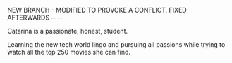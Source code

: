 NEW BRANCH - MODIFIED TO PROVOKE A CONFLICT, FIXED AFTERWARDS ----

Catarina is a passionate, honest, student.

Learning the new tech world lingo and pursuing all passions while trying to watch all the top 250 movies she can find.
